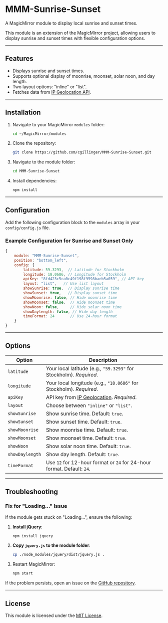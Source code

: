 
# MMM-Sunrise-Sunset

A MagicMirror module to display local sunrise and sunset times.

This module is an extension of the MagicMirror project, allowing users to display sunrise and sunset times with flexible configuration options.

---

## Features

- Displays sunrise and sunset times.
- Supports optional display of moonrise, moonset, solar noon, and day length.
- Two layout options: "inline" or "list".
- Fetches data from [IP Geolocation API](https://ipgeolocation.io/).

---

## Installation

1. Navigate to your MagicMirror `modules` folder:
   ```bash
   cd ~/MagicMirror/modules
   ```

2. Clone the repository:
   ```bash
   git clone https://github.com/cgillinger/MMM-Sunrise-Sunset.git
   ```

3. Navigate to the module folder:
   ```bash
   cd MMM-Sunrise-Sunset
   ```

4. Install dependencies:
   ```bash
   npm install
   ```

---

## Configuration

Add the following configuration block to the `modules` array in your `config/config.js` file.

### Example Configuration for Sunrise and Sunset Only

```javascript
{
    module: "MMM-Sunrise-Sunset",
    position: "bottom_left",
    config: {
        latitude: 59.3293,  // Latitude for Stockholm
        longitude: 18.0686, // Longitude for Stockholm
        apiKey: "8fd423c5ca0c49f198f9598baeb5a059", // API key
        layout: "list",   // Use list layout
        showSunrise: true,  // Display sunrise time
        showSunset: true,   // Display sunset time
        showMoonrise: false, // Hide moonrise time
        showMoonset: false,  // Hide moonset time
        showNoon: false,     // Hide solar noon time
        showDaylength: false, // Hide day length
        timeFormat: 24       // Use 24-hour format
    }
}
```

---

## Options

| **Option**        | **Description**                                                                 |
|--------------------|---------------------------------------------------------------------------------|
| `latitude`         | Your local latitude (e.g., `"59.3293"` for Stockholm). *Required*.             |
| `longitude`        | Your local longitude (e.g., `"18.0686"` for Stockholm). *Required*.            |
| `apiKey`           | API key from [IP Geolocation](https://ipgeolocation.io/). *Required*.          |
| `layout`           | Choose between `"inline"` or `"list"`.                                         |
| `showSunrise`      | Show sunrise time. Default: `true`.                                            |
| `showSunset`       | Show sunset time. Default: `true`.                                             |
| `showMoonrise`     | Show moonrise time. Default: `true`.                                           |
| `showMoonset`      | Show moonset time. Default: `true`.                                            |
| `showNoon`         | Show solar noon time. Default: `true`.                                         |
| `showDaylength`    | Show day length. Default: `true`.                                              |
| `timeFormat`       | Use `12` for 12-hour format or `24` for 24-hour format. Default: `24`.         |

---

## Troubleshooting

### Fix for "Loading..." Issue

If the module gets stuck on "Loading...", ensure the following:

1. **Install jQuery**:
   ```bash
   npm install jquery
   ```

2. **Copy `jquery.js` to the module folder**:
   ```bash
   cp ./node_modules/jquery/dist/jquery.js .
   ```

3. Restart MagicMirror:
   ```bash
   npm start
   ```

If the problem persists, open an issue on the [GitHub repository](https://github.com/cgillinger/MMM-Sunrise-Sunset/issues).

---

## License

This module is licensed under the [MIT License](https://opensource.org/licenses/MIT).
